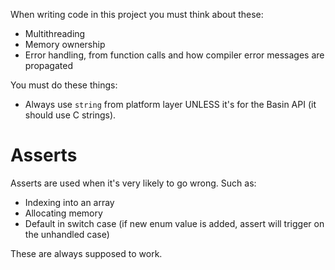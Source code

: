 When writing code in this project you must think about these:
- Multithreading
- Memory ownership
- Error handling, from function calls and how compiler error messages are propagated

You must do these things:
- Always use `string` from platform layer UNLESS it's for the Basin API (it should use C strings).

# Asserts
Asserts are used when it's very likely to go wrong. Such as:
- Indexing into an array
- Allocating memory
- Default in switch case (if new enum value is added, assert will trigger on the unhandled case)

These are always supposed to work.
